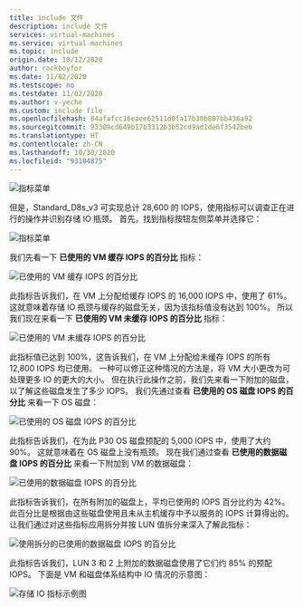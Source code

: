 ```yaml
---
title: include 文件
description: include 文件
services: virtual-machines
ms.service: virtual-machines
ms.topic: include
origin.date: 10/12/2020
author: rockboyfor
ms.date: 11/02/2020
ms.testscope: no
ms.testdate: 11/02/2020
ms.author: v-yeche
ms.custom: include file
ms.openlocfilehash: 84afafcc16eaee62511d0fa17b30b807bb436a92
ms.sourcegitcommit: 93309cd649b17b3312b3b52cd9ad1de6f3542beb
ms.translationtype: HT
ms.contentlocale: zh-CN
ms.lasthandoff: 10/30/2020
ms.locfileid: "93104875"
---
```

<!--Verified Successfully-->
![指标菜单](media/vm-disk-performance/utilization-metrics-example/fio-output.jpg)

但是，Standard_D8s_v3 可实现总计 28,600 的 IOPS，使用指标可以调查正在进行的操作并识别存储 IO 瓶颈。 首先，找到指标按钮左侧菜单并选择它：

![指标菜单](media/vm-disk-performance/utilization-metrics-example/metrics-menu.jpg)

我们先看一下 **已使用的 VM 缓存 IOPS 的百分比** 指标：

![已使用的 VM 缓存 IOPS 的百分比](media/vm-disk-performance/utilization-metrics-example/vm-cached.jpg)

此指标告诉我们，在 VM 上分配给缓存 IOPS 的 16,000 IOPS 中，使用了 61%。 这就意味着存储 IO 瓶颈与缓存的磁盘无关，因为该指标值没有达到 100%。 所以我们现在来看一下 **已使用的 VM 未缓存 IOPS 的百分比** 指标：

![已使用的 VM 未缓存 IOPS 的百分比](media/vm-disk-performance/utilization-metrics-example/vm-uncached.jpg)

此指标值已达到 100%，这告诉我们，在 VM 上分配给未缓存 IOPS 的所有 12,800 IOPS 均已使用。 一种可以修正这种情况的方法是，将 VM 大小更改为可处理更多 IO 的更大的大小。 但在执行此操作之前，我们先来看一下附加的磁盘，以了解这些磁盘发生了多少 IOPS。 我们先通过查看 **已使用的 OS 磁盘 IOPS 的百分比** 来看一下 OS 磁盘：

![已使用的 OS 磁盘 IOPS 的百分比](media/vm-disk-performance/utilization-metrics-example/os-disk.jpg)

此指标告诉我们，在为此 P30 OS 磁盘预配的 5,000 IOPS 中，使用了大约 90%。 这就意味着在 OS 磁盘上没有瓶颈。 现在我们通过查看 **已使用的数据磁盘 IOPS 的百分比** 来看一下附加到 VM 的数据磁盘：

![已使用的数据磁盘 IOPS 的百分比](media/vm-disk-performance/utilization-metrics-example/data-disks-no-splitting.jpg)

此指标告诉我们，在所有附加的磁盘上，平均已使用的 IOPS 百分比约为 42%。 此百分比是根据由这些磁盘使用且未从主机缓存中予以服务的 IOPS 计算得出的。 让我们通过对这些指标应用拆分并按 LUN 值拆分来深入了解此指标：

![使用拆分的已使用的数据磁盘 IOPS 的百分比](media/vm-disk-performance/utilization-metrics-example/data-disks-splitting.jpg)

此指标告诉我们，LUN 3 和 2 上附加的数据磁盘使用了它们约 85% 的预配 IOPS。 下面是 VM 和磁盘体系结构中 IO 情况的示意图：

![存储 IO 指标示例图](media/vm-disk-performance/utilization-metrics-example/metrics-diagram.jpg)

<!-- Update_Description: new article about virtual machine disk performance 3 -->
<!--NEW.date: 11/02/2020-->